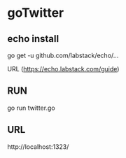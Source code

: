 # goTwitter
## echo install
go get -u github.com/labstack/echo/...

URL (https://echo.labstack.com/guide)

## RUN
go run twitter.go

## URL
http://localhost:1323/


